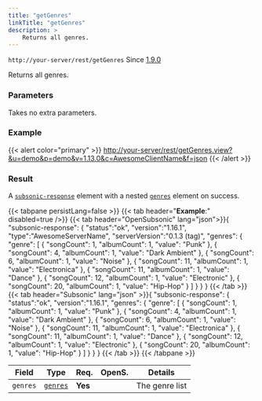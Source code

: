 ```yaml
---
title: "getGenres"
linkTitle: "getGenres"
description: >
    Returns all genres.
---
```


`http://your-server/rest/getGenres` Since [1.9.0](../../subsonic-versions)

Returns all genres.

### Parameters

Takes no extra parameters.

### Example

{{< alert color="primary" >}} <http://your-server/rest/getGenres.view?&u=demo&p=demo&v=1.13.0&c=AwesomeClientName&f=json> {{< /alert >}}

### Result

A [`subsonic-response`](../../responses/subsonic-response) element with a nested [`genres`](../../responses/genres) element on success.

{{< tabpane persistLang=false >}}
{{< tab header="**Example**:" disabled=true />}}
{{< tab header="OpenSubsonic" lang="json">}}{
  "subsonic-response": {
    "status":"ok",
    "version":"1.16.1",
    "type":"AwesomeServerName",
    "serverVersion":"0.1.3 (tag)",
    "genres": {
        "genre": [
            {
                "songCount": 1,
                "albumCount": 1,
                "value": "Punk"
            },
            {
                "songCount": 4,
                "albumCount": 1,
                "value": "Dark Ambient"
            },
            {
                "songCount": 6,
                "albumCount": 1,
                "value": "Noise"
            },
            {
                "songCount": 11,
                "albumCount": 1,
                "value": "Electronica"
            },
            {
                "songCount": 11,
                "albumCount": 1,
                "value": "Dance"
            },
            {
                "songCount": 12,
                "albumCount": 1,
                "value": "Electronic"
            },
            {
                "songCount": 20,
                "albumCount": 1,
                "value": "Hip-Hop"
            }
        ]
    }
  }
}
{{< /tab >}}
{{< tab header="Subsonic" lang="json" >}}{
  "subsonic-response": {
    "status":"ok",
    "version":"1.16.1",
     "genres": {
        "genre": [
            {
                "songCount": 1,
                "albumCount": 1,
                "value": "Punk"
            },
            {
                "songCount": 4,
                "albumCount": 1,
                "value": "Dark Ambient"
            },
            {
                "songCount": 6,
                "albumCount": 1,
                "value": "Noise"
            },
            {
                "songCount": 11,
                "albumCount": 1,
                "value": "Electronica"
            },
            {
                "songCount": 11,
                "albumCount": 1,
                "value": "Dance"
            },
            {
                "songCount": 12,
                "albumCount": 1,
                "value": "Electronic"
            },
            {
                "songCount": 20,
                "albumCount": 1,
                "value": "Hip-Hop"
            }
        ]
    }
  }
}
{{< /tab >}}
{{< /tabpane >}}

| Field |  Type | Req. | OpenS. | Details |
| --- | --- | --- | --- | --- |
| `genres` | [`genres`](../../responses/genres) | **Yes** |     | The genre list |
